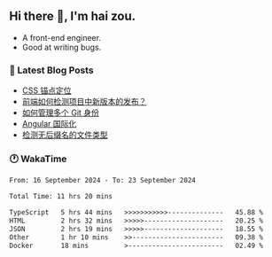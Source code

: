 ## Hi there 👋, I'm hai zou.

- A front-end engineer.
- Good at writing bugs.

### 📖 Latest Blog Posts
<!-- BLOG-POST-LIST:START -->
- [CSS 锚点定位](https://blog.izou.top/css/anchor-position/)
- [前端如何检测项目中新版本的发布？](https://blog.izou.top/angular/version-update/)
- [如何管理多个 Git 身份](https://blog.izou.top/git/multi-git-identity/)
- [Angular 国际化](https://blog.izou.top/angular/i18n/)
- [检测无后缀名的文件类型](https://blog.izou.top/js/filetype-check/)
<!-- BLOG-POST-LIST:END -->

### 🕐 WakaTime
<!--START_SECTION:waka-->

```txt
From: 16 September 2024 - To: 23 September 2024

Total Time: 11 hrs 20 mins

TypeScript   5 hrs 44 mins   >>>>>>>>>>>--------------   45.88 %
HTML         2 hrs 32 mins   >>>>>--------------------   20.25 %
JSON         2 hrs 19 mins   >>>>>--------------------   18.55 %
Other        1 hr 10 mins    >>-----------------------   09.38 %
Docker       18 mins         >------------------------   02.49 %
```

<!--END_SECTION:waka-->
